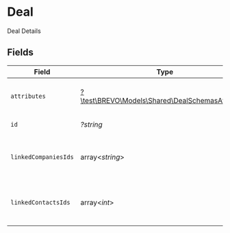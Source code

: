 # Deal

Deal Details


## Fields

| Field                                                                                                                                                                                                                                                                                                                                                                                                                                 | Type                                                                                                                                                                                                                                                                                                                                                                                                                                  | Required                                                                                                                                                                                                                                                                                                                                                                                                                              | Description                                                                                                                                                                                                                                                                                                                                                                                                                           | Example                                                                                                                                                                                                                                                                                                                                                                                                                               |
| ------------------------------------------------------------------------------------------------------------------------------------------------------------------------------------------------------------------------------------------------------------------------------------------------------------------------------------------------------------------------------------------------------------------------------------- | ------------------------------------------------------------------------------------------------------------------------------------------------------------------------------------------------------------------------------------------------------------------------------------------------------------------------------------------------------------------------------------------------------------------------------------- | ------------------------------------------------------------------------------------------------------------------------------------------------------------------------------------------------------------------------------------------------------------------------------------------------------------------------------------------------------------------------------------------------------------------------------------- | ------------------------------------------------------------------------------------------------------------------------------------------------------------------------------------------------------------------------------------------------------------------------------------------------------------------------------------------------------------------------------------------------------------------------------------- | ------------------------------------------------------------------------------------------------------------------------------------------------------------------------------------------------------------------------------------------------------------------------------------------------------------------------------------------------------------------------------------------------------------------------------------- |
| `attributes`                                                                                                                                                                                                                                                                                                                                                                                                                          | [?\test\BREVO\Models\Shared\DealSchemasAttributes](../../Models/Shared/DealSchemasAttributes.md)                                                                                                                                                                                                                                                                                                                                      | :heavy_minus_sign:                                                                                                                                                                                                                                                                                                                                                                                                                    | Deal attributes with values                                                                                                                                                                                                                                                                                                                                                                                                           | {"deal_name":"testname","deal_owner":"6093d2425a9b436e9519d034","amount":12,"pipeline":"6093d296ad1e9c5cf2140a58","deal_stage":"9e577ff7-8e42-4ab3-be26-2b5e01b42518","stage_updated_at":"2022-05-30T07:42:05.671Z","created_at":"2022-05-30T07:42:05.671Z","number_of_contacts":1,"last_updated_date":"2022-06-06T08:38:36.761Z","last_activity_date":"2022-06-06T08:38:36.000Z","next_activity_date":null,"number_of_activities":0} |
| `id`                                                                                                                                                                                                                                                                                                                                                                                                                                  | *?string*                                                                                                                                                                                                                                                                                                                                                                                                                             | :heavy_minus_sign:                                                                                                                                                                                                                                                                                                                                                                                                                    | Unique deal id                                                                                                                                                                                                                                                                                                                                                                                                                        | 629475917295261d9b1f4403                                                                                                                                                                                                                                                                                                                                                                                                              |
| `linkedCompaniesIds`                                                                                                                                                                                                                                                                                                                                                                                                                  | array<*string*>                                                                                                                                                                                                                                                                                                                                                                                                                       | :heavy_minus_sign:                                                                                                                                                                                                                                                                                                                                                                                                                    | Companies ids for companies linked to this deal                                                                                                                                                                                                                                                                                                                                                                                       | ["61a5ce58c5d4795761045990","61a5ce58c5d4795761045991","61a5ce58c5d4795761045992"]                                                                                                                                                                                                                                                                                                                                                    |
| `linkedContactsIds`                                                                                                                                                                                                                                                                                                                                                                                                                   | array<*int*>                                                                                                                                                                                                                                                                                                                                                                                                                          | :heavy_minus_sign:                                                                                                                                                                                                                                                                                                                                                                                                                    | Contact ids for contacts linked to this deal                                                                                                                                                                                                                                                                                                                                                                                          | [1,2,3]                                                                                                                                                                                                                                                                                                                                                                                                                               |